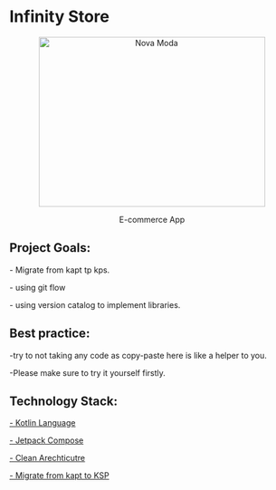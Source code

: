 <html>
  <head> 
    <body>
<h1> Infinity Store  </h1>
      <p align="center">
<img src="https://github.com/DoaaMosalam/Infinity-Store-App/assets/40686512/b2647314-e4b7-4a45-a7bd-7ce15cfd058e" width="400" height="300" alt="Nova Moda"/>
</p>

 <p  align="center">E-commerce App</p>


 
   ## Project Goals:

<p> - Migrate from kapt tp kps. </p>
<p> - using git flow</p>
<p> - using version catalog to implement libraries. </p>


  ## Best practice:
  <p> -try to not taking any code as copy-paste here is like a helper to you.</p> 
       <p> -Please make sure to try it yourself firstly.</p>
       
  ## Technology Stack:
   <p><a href ="https://kotlinlang.org/">- Kotlin Language</a></p>
     <p><a href ="https://developer.android.com/develop/ui/compose">- Jetpack Compose</a></p>
    <p><a href ="https://developer.android.com/topic/architecture">- Clean Arechticutre</a></p>
    <p><a href ="https://developer.android.com/build/migrate-to-ksp">- Migrate from kapt to KSP </a></p>
       
